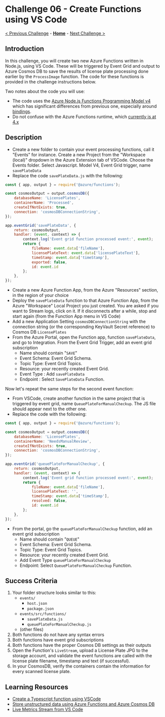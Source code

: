# Challenge 06 - Create Functions using VS Code

[< Previous Challenge](./Challenge-05.md) - **[Home](../README.md)** - [Next Challenge >](./Challenge-07.md)

## Introduction

In this challenge, you will create two new Azure Functions written in Node.js, using VS Code. These will be triggered by Event Grid and output to Azure Cosmos DB to save the results of license plate processing done earlier by the `ProcessImage` function.  The code for these functions is provided in the challenge instructions below.

Two notes about the code you will use:
- The code uses the [Azure Node.js Functions Programming Model v4](https://techcommunity.microsoft.com/t5/apps-on-azure-blog/azure-functions-node-js-v4-programming-model-is-generally/ba-p/3929217) which has significant differences from previous one, especially around [bindings](https://learn.microsoft.com/en-us/azure/azure-functions/functions-node-upgrade-v4?tabs=v4).
- Do not confuse with the Azure Functions runtime, which [currently is at 4.x](https://learn.microsoft.com/en-us/azure/azure-functions/migrate-version-3-version-4?tabs=net8%2Cazure-cli%2Cwindows&pivots=programming-language-javascript)

## Description

- Create a new folder to contain your event processing functions, call it "Events" for instance. Create a new Project from the "Workspace (local)" dropdown in the Azure Extension tab of VSCode. Choose the Events folder. Select Javascript. Model V4, Event Grid trigger, name `savePlateData`
- Replace the code `savePlateData.js` with the following:

```javascript
const { app, output } = require('@azure/functions'); 

const cosmosOutput = output.cosmosDB({ 
    databaseName: 'LicensePlates', 
    containerName: 'Processed', 
    createIfNotExists: true, 
    connection: 'cosmosDBConnectionString', 
}); 

app.eventGrid('savePlateData', { 
    return: cosmosOutput, 
    handler: (event, context) => { 
        context.log('Event grid function processed event:', event); 
        return { 
            fileName: event.data['fileName'], 
            licensePlateText: event.data['licensePlateText'], 
            timeStamp: event.data['timeStamp'], 
            exported: false,
            id: event.id 
        }; 
    }, 
}); 
```

- Create a new Azure Function App, from the Azure "Resources" section, in the region of your choice
- Deploy the `savePlateData` function to that Azure Function App, from the Azure "Workspace" Local Project you just created. You are asked if you want to Stream logs, click on it. If it disconnects after a while, stop and start again (from the Function App menu in VS Code)
- Add a new Application Setting `cosmosDBConnectionString` with the connection string (or the corresponding KeyVault Secret reference) to Cosmos DB `LicensePlates`
- From the Azure Portal, open the Function app, function `savePlateData`, and go to Integration. From the Event Grid Trigger, add an event grid subscription
    * Name should contain &quot;`SAVE`&quot;
    * Event Schema: Event Grid Schema.
    * Topic Type: Event Grid Topics.
    * Resource: your recently created Event Grid.
    * Event Type : Add `savePlateData`
    * Endpoint : Select `SavePlateData` Function.

Now let's repeat the same steps for the second event function:
- From VSCode, create another function in the same project that is triggered by event grid,  name `QueuePlateForManualCheckup`. The JS file should appear next to the other one.
-  Replace the code with the following:

```javascript
const { app, output } = require('@azure/functions'); 

const cosmosOutput = output.cosmosDB({ 
    databaseName: 'LicensePlates', 
    containerName: 'NeedsManualReview', 
    createIfNotExists: true, 
    connection: 'cosmosDBConnectionString', 
}); 

app.eventGrid('queuePlateForManualCheckup', { 
    return: cosmosOutput, 
    handler: (event, context) => { 
        context.log('Event grid function processed event:', event); 
        return { 
            fileName: event.data['fileName'], 
            licensePlateText: '', 
            timeStamp: event.data['timeStamp'], 
            resolved: false,
            id: event.id
        };
    },
});
```

- From the portal, go the `queuePlateForManualCheckup` function, add an event grid subscription
    * Name should contain "`QUEUE`"
    * Event Schema: Event Grid Schema.
    * Topic Type: Event Grid Topics.
    * Resource: your recently created Event Grid.
    * Add Event Type `queuePlateForManualCheckup`
    * Endpoint: Select `QueuePlateForManualCheckup` Function.

## Success Criteria

1. Your folder structure looks similar to this:
    * `events/`
        * `host.json`
        * `package.json`
    * `events/src/functions/`
        * `savePlateData.js`
        * `queuePlateForManualCheckup.js`
    * (other files)
2. Both functions do not have any syntax errors
3. Both functions have event grid subscriptions
4. Both functions have the proper Cosmos DB settings as their outputs
5. Open the Function's `LiveStream`, upload a License Plate JPG to the storage account, and validate the event functions are called with the license plate filename, timestamp and text (if successful). 
6. In your CosmosDB, verify the containers contain the information for every scanned license plate. 

## Learning Resources

- [Create a Typescript function using VSCode](https://learn.microsoft.com/en-us/azure/azure-functions/create-first-function-vs-code-typescript?pivots=nodejs-model-v4)
- [Store unstructured data using Azure Functions and Azure Cosmos DB](https://docs.microsoft.com/azure/azure-functions/functions-integrate-store-unstructured-data-cosmosdb)
- [Live Metrics Stream from VS Code](https://learn.microsoft.com/en-us/azure/azure-functions/streaming-logs?tabs=vs-code)
